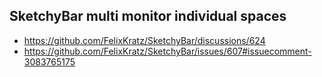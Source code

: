 ## SketchyBar multi monitor individual spaces

- https://github.com/FelixKratz/SketchyBar/discussions/624
- https://github.com/FelixKratz/SketchyBar/issues/607#issuecomment-3083765175
